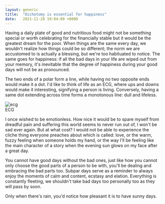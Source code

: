 ```yaml
---
layout: generic
title:  "Dichotomy is essential for happiness"
date:   2021-11-28 19:04:00 +0800
---
```

Having a daily plate of good and nutritious food might not be something special or worth celebrating for the financially stable but it would be the greatest dream for the poor. When things are the same every day, we wouldn't realize how things could be so different; the norm we are accustomed to is actually a blessing, but we're too habituated to notice. The same goes for happiness: if all the bad days in your life are wiped out from your memory, it's inevitable that the degree of happiness during your good days will not be as pronounced.

The two ends of a polar form a line, while having no two opposite ends would make it a dot. I'd like to think of life as an ECG, where ups and downs would make it interesting, signifying a person is living. Conversely, having a same dot extending across time forms a monotonous line: dull and lifeless.

<img src="https://i.imgur.com/L2nZaLk.png" alt="ecg" class="image main">
<div class="g">ECG</div>

I once wished to be emotionless. How nice it would be to spare myself from dreadful pain and suffering this world seems to never run out of, I won't be sad ever again. But at what cost? I would not be able to experience the cliche thing everyone preaches about which is called: love, or the warm, fuzzy feeling when someone holds my hand, or the way I'll be feeling like the main character of a story when the evening sun glows on my face after a great day.

You cannot have good days without the bad ones, just like how you cannot only choose the good parts of a person to be with, you'll be dealing and embracing the bad parts too. Subpar days serve as a reminder to always enjoy the moments of calm and content, ecstasy and elation. Everything is constantly fleeting, we shouldn't take bad days too personally too as they will pass by soon.

Only when there's rain, you'd notice how pleasant it is to have sunny days.


